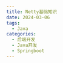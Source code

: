 ```yaml
---
title: Netty基础知识
date: 2024-03-06
tags: 
  - Java
categories: 
  - 后端开发
  - Java开发
  - Springboot
---
```


